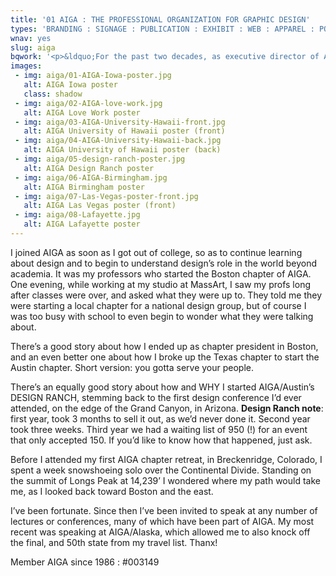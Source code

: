 ```yaml
---
title: '01 AIGA : THE PROFESSIONAL ORGANIZATION FOR GRAPHIC DESIGN'
types: 'BRANDING : SIGNAGE : PUBLICATION : EXHIBIT : WEB : APPAREL : POSTERS : EVENT MATERIALS'
wnav: yes
slug: aiga
bqwork: '<p>&ldquo;For the past two decades, as executive director of AIGA, my position has involved working with designers nationwide in helping them achieve their ambitions for the profession of design. This has involved working with at least 40,000 designers and students. Yet, there always a few who clearly stand out for the nature of their influence and the inspiration they can instill through life experiences and enthusiasm.</p><p>&nbsp;&nbsp;&nbsp;&nbsp; Marc English fits this description. As a designer, a leader within AIGA, a teacher and a motivational speaker, Marc has moved many. He has been critical to the quality of the design community as a professional network in as disparate locations as Boston and Austin. And he is both widely known and loved within the design community.&rdquo;</p><footer><p>Ric Grefé, executive director : AIGA</p></footer>'
images:
 - img: aiga/01-AIGA-Iowa-poster.jpg
   alt: AIGA Iowa poster
   class: shadow
 - img: aiga/02-AIGA-love-work.jpg
   alt: AIGA Love Work poster
 - img: aiga/03-AIGA-University-Hawaii-front.jpg
   alt: AIGA University of Hawaii poster (front)
 - img: aiga/04-AIGA-University-Hawaii-back.jpg
   alt: AIGA University of Hawaii poster (back)
 - img: aiga/05-design-ranch-poster.jpg
   alt: AIGA Design Ranch poster
 - img: aiga/06-AIGA-Birmingham.jpg
   alt: AIGA Birmingham poster
 - img: aiga/07-Las-Vegas-poster-front.jpg
   alt: AIGA Las Vegas poster (front)
 - img: aiga/08-Lafayette.jpg
   alt: AIGA Lafayette poster
---
```


I joined AIGA as soon as I got out of college, so as to continue learning about design and to begin to understand design’s role in the world beyond academia. It was my professors who started the Boston chapter of AIGA. One evening, while working at my studio at MassArt, I saw my profs long after classes were over, and asked what they were up to. They told me they were starting a local chapter for a national design group, but of course I was too busy with school to even begin to wonder what they were talking about.

There’s a good story about how I ended up as chapter president in Boston, and an even better one about how I broke up the Texas chapter to start the Austin chapter. Short version: you gotta serve your people.

There’s an equally good story about how and WHY I started AIGA/Austin’s DESIGN RANCH, stemming back to the first design conference I’d ever attended, on the edge of the Grand Canyon, in Arizona. __Design Ranch note__: first year, took 3 months to sell it out, as we’d never done it. Second year took three weeks. Third year we had a waiting list of 950 (!) for an event that only accepted 150. If you’d like to know how that happened, just ask.

Before I attended my first AIGA chapter retreat, in Breckenridge, Colorado, I spent a week snowshoeing solo over the Continental Divide. Standing on the summit of  Longs Peak at 14,239’ I wondered where my path would take me, as I looked back toward Boston and the east.

I’ve been fortunate. Since then I’ve been invited to speak at any number of lectures or conferences, many of which have been part of AIGA. My most recent was speaking at AIGA/Alaska, which allowed me to also knock off the final, and 50th state from my travel list. Thanx!

Member AIGA since 1986 : #003149

<!-- LAS VEGAS POSTER
[poster front. held up to reflect the sky outside my Austin studio. those are trees reflected at bottom-left. In bottom-right of poster is an inverted rusty Mexican heart milagro. there’s another one, top-left, as on a playing card. Vegas, right?-

In the land of the blind, the one-eyed Jack is King
The road to hell is paved with good intentions
& many more bon mots for your amusement & edification

“Mr. Lucky” [For years I hoped to design a poster based on the metallic KIMLAN soy sauce packaging. Hit pay-dirt in Vegas.]

“I gave ‘em heck. Hell I’ll leave to you.” So said Al Gowan, professor at Massachusetts College of Art, when he welcomed Marc English to the design faculty. And English gave his students hell. In [spades].

From there to Texas. He made them cry. He pissed them off. He made them better. How? By giving his [heart], and teaching about not only design, but about the big picture, about [peace], [love], and yes, [happiness]. By teaching them to rise above mediocrity. Because he didn’t believe in luck. Oh, sure, he paid a visit to Luck, Wisconsin, just so he could say he’d been in luck at last once in his life. But that was the only time he’d actually gone in pursuit of it. As far as he was concerned, Lady Luck had never spread her legs for him.

Not to say he was unlucky. Like most people, he had to work for a living. Nothing was going to get handed to him. From the early days and late nights of playing guitar in [clubs], to the present days of [telephone], [airplane] and of course doing what he gets paid for - [hand with pen , exclamation point] - English has made his own luck, or what passes for it.

So if you consider it lucky that he has a wonderful daughter, great family and friends, great people to bounce ideas off, has known a great client or two in his time, and criss-crosses the States and beyond in the name of design, all while living in Austin, Texas, then, yeah, he’s lucky. Of course English would just tell you, “Rise above mediocrity! There’s no use is luck. Hell. . . that’s just the way it is.” -->
